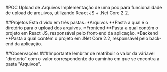 #POC Upload de Arquivos
Implementação de uma poc para funcionalidade de upload de arquivos, utilizando React JS + .Net Core 2.2.

##Projetos
Esta divido em três pastas:
*Arquivos
**Pasta a qual é o diretório para o upload dos arquivos.
*Frontend
**Pasta a qual contém o projeto em React JS, responsável pelo front-end da aplicação.
*Backend
**Pasta a qual contém o projeto em .Net Core 2.2, responsável pelo back-end da aplicação.

##Observações
###Importante lembrar de reatribuir o valor da váriavel "diretorio" com o valor correspondente do caminho em que se encontra a pasta "Arquivos". 